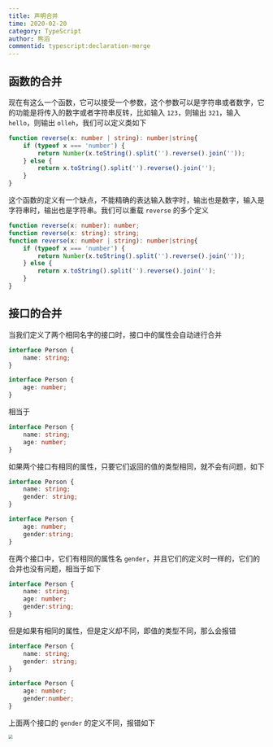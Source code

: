 ```yaml
---
title: 声明合并
time: 2020-02-20
category: TypeScript
author: 熊滔
commentid: typescript:declaration-merge
---
```


## 函数的合并

现在有这么一个函数，它可以接受一个参数，这个参数可以是字符串或者数字，它的功能是将传入的数字或者字符串反转，比如输入 `123`，则输出 `321`，输入 `hello`，则输出 `olleh`，我们可以定义类如下

```typescript
function reverse(x: number | string): number|string{
    if (typeof x === 'number') {
        return Number(x.toString().split('').reverse().join(''));
    } else {
        return x.toString().split('').reverse().join('');
    }
}
```

这个函数的定义有一个缺点，不能精确的表达输入数字时，输出也是数字，输入是字符串时，输出也是字符串。我们可以重载 `reverse` 的多个定义

```typescript
function reverse(x: number): number;
function reverse(x: string): string;
function reverse(x: number | string): number|string{
    if (typeof x === 'number') {
        return Number(x.toString().split('').reverse().join(''));
    } else {
        return x.toString().split('').reverse().join('');
    }
}
```

## 接口的合并

当我们定义了两个相同名字的接口时，接口中的属性会自动进行合并

```typescript
interface Person {
    name: string;
}

interface Person {
    age: number;
}
```

相当于

```typescript
interface Person {
    name: string;
    age: number;
}
```

如果两个接口有相同的属性，只要它们返回的值的类型相同，就不会有问题，如下

```typescript
interface Person {
    name: string;
    gender: string;
}

interface Person {
    age: number;
    gender:string;
}
```

在两个接口中，它们有相同的属性名 `gender`，并且它们的定义时一样的，它们的合并也没有问题，相当于如下

```typescript
interface Person {
    name: string;
    age: number;
    gender:string;
}
```

但是如果有相同的属性，但是定义却不同，即值的类型不同，那么会报错

```typescript
interface Person {
    name: string;
    gender: string;
}

interface Person {
    age: number;
    gender:number;
}
```

上面两个接口的 `gender` 的定义不同，报错如下

<img src="https://cdn.jsdelivr.net/gh/LastKnightCoder/ImgHosting3@master/202204222035532022-04-22-20-35-54.png" style="zoom:50%"/>

